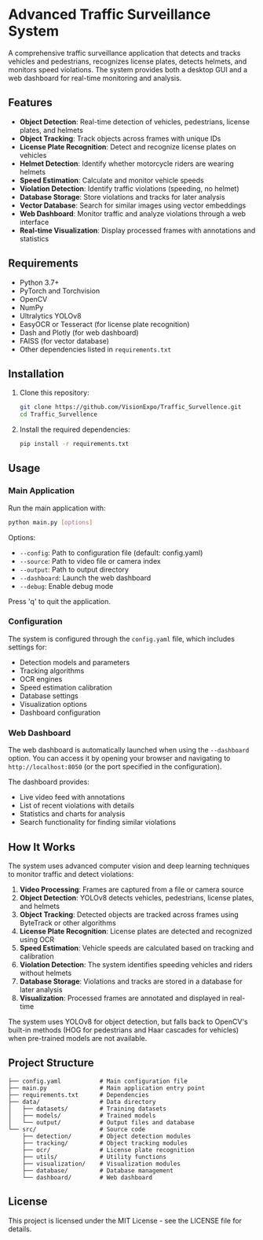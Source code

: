 # Advanced Traffic Surveillance System

A comprehensive traffic surveillance application that detects and tracks vehicles and pedestrians, recognizes license plates, detects helmets, and monitors speed violations. The system provides both a desktop GUI and a web dashboard for real-time monitoring and analysis.

## Features

- **Object Detection**: Real-time detection of vehicles, pedestrians, license plates, and helmets
- **Object Tracking**: Track objects across frames with unique IDs
- **License Plate Recognition**: Detect and recognize license plates on vehicles
- **Helmet Detection**: Identify whether motorcycle riders are wearing helmets
- **Speed Estimation**: Calculate and monitor vehicle speeds
- **Violation Detection**: Identify traffic violations (speeding, no helmet)
- **Database Storage**: Store violations and tracks for later analysis
- **Vector Database**: Search for similar images using vector embeddings
- **Web Dashboard**: Monitor traffic and analyze violations through a web interface
- **Real-time Visualization**: Display processed frames with annotations and statistics

## Requirements

- Python 3.7+
- PyTorch and Torchvision
- OpenCV
- NumPy
- Ultralytics YOLOv8
- EasyOCR or Tesseract (for license plate recognition)
- Dash and Plotly (for web dashboard)
- FAISS (for vector database)
- Other dependencies listed in `requirements.txt`

## Installation

1. Clone this repository:

   ```bash
   git clone https://github.com/VisionExpo/Traffic_Survellence.git
   cd Traffic_Survellence
   ```

2. Install the required dependencies:

   ```bash
   pip install -r requirements.txt
   ```

## Usage

### Main Application

Run the main application with:

```bash
python main.py [options]
```

Options:

- `--config`: Path to configuration file (default: config.yaml)
- `--source`: Path to video file or camera index
- `--output`: Path to output directory
- `--dashboard`: Launch the web dashboard
- `--debug`: Enable debug mode

Press 'q' to quit the application.

### Configuration

The system is configured through the `config.yaml` file, which includes settings for:

- Detection models and parameters
- Tracking algorithms
- OCR engines
- Speed estimation calibration
- Database settings
- Visualization options
- Dashboard configuration

### Web Dashboard

The web dashboard is automatically launched when using the `--dashboard` option. You can access it by opening your browser and navigating to `http://localhost:8050` (or the port specified in the configuration).

The dashboard provides:

- Live video feed with annotations
- List of recent violations with details
- Statistics and charts for analysis
- Search functionality for finding similar violations

## How It Works

The system uses advanced computer vision and deep learning techniques to monitor traffic and detect violations:

1. **Video Processing**: Frames are captured from a file or camera source
2. **Object Detection**: YOLOv8 detects vehicles, pedestrians, license plates, and helmets
3. **Object Tracking**: Detected objects are tracked across frames using ByteTrack or other algorithms
4. **License Plate Recognition**: License plates are detected and recognized using OCR
5. **Speed Estimation**: Vehicle speeds are calculated based on tracking and calibration
6. **Violation Detection**: The system identifies speeding vehicles and riders without helmets
7. **Database Storage**: Violations and tracks are stored in a database for later analysis
8. **Visualization**: Processed frames are annotated and displayed in real-time

The system uses YOLOv8 for object detection, but falls back to OpenCV's built-in methods (HOG for pedestrians and Haar cascades for vehicles) when pre-trained models are not available.

## Project Structure

```text
├── config.yaml           # Main configuration file
├── main.py               # Main application entry point
├── requirements.txt      # Dependencies
├── data/                 # Data directory
│   ├── datasets/         # Training datasets
│   ├── models/           # Trained models
│   └── output/           # Output files and database
└── src/                  # Source code
    ├── detection/        # Object detection modules
    ├── tracking/         # Object tracking modules
    ├── ocr/              # License plate recognition
    ├── utils/            # Utility functions
    ├── visualization/    # Visualization modules
    ├── database/         # Database management
    └── dashboard/        # Web dashboard
```

## License

This project is licensed under the MIT License - see the LICENSE file for details.
